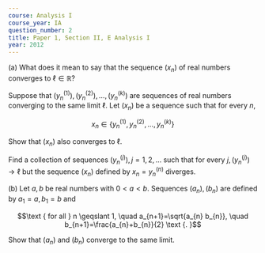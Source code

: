 ```yaml
---
course: Analysis I
course_year: IA
question_number: 2
title: Paper 1, Section II, E Analysis I
year: 2012
---
```




(a) What does it mean to say that the sequence $\left(x_{n}\right)$ of real numbers converges to $\ell \in \mathbb{R} ?$

Suppose that $\left(y_{n}^{(1)}\right),\left(y_{n}^{(2)}\right), \ldots,\left(y_{n}^{(k)}\right)$ are sequences of real numbers converging to the same limit $\ell$. Let $\left(x_{n}\right)$ be a sequence such that for every $n$,

$$x_{n} \in\left\{y_{n}^{(1)}, y_{n}^{(2)}, \ldots, y_{n}^{(k)}\right\}$$

Show that $\left(x_{n}\right)$ also converges to $\ell$.

Find a collection of sequences $\left(y_{n}^{(j)}\right), j=1,2, \ldots$ such that for every $j,\left(y_{n}^{(j)}\right) \rightarrow \ell$ but the sequence $\left(x_{n}\right)$ defined by $x_{n}=y_{n}^{(n)}$ diverges.

(b) Let $a, b$ be real numbers with $0<a<b$. Sequences $\left(a_{n}\right),\left(b_{n}\right)$ are defined by $a_{1}=a, b_{1}=b$ and

$$\text { for all } n \geqslant 1, \quad a_{n+1}=\sqrt{a_{n} b_{n}}, \quad b_{n+1}=\frac{a_{n}+b_{n}}{2} \text {. }$$

Show that $\left(a_{n}\right)$ and $\left(b_{n}\right)$ converge to the same limit.
